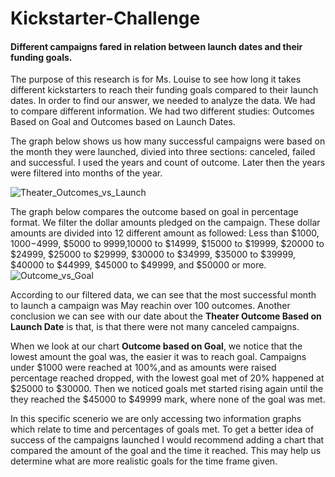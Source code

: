 # Kickstarter-Challenge
#### Different campaigns fared in relation between launch dates and their funding goals. 

The purpose of this research is for Ms. Louise to see how long it takes different kickstarters to reach their funding goals compared to their launch dates.
In order to find our answer, we needed to analyze the data. We had to compare different information. We had two different studies: Outcomes Based on Goal and Outcomes based on Launch Dates. 

The graph below shows us how many successful campaigns were based on the month they were launched, divied into three sections: canceled, failed and successful. I used the years and count of outcome. Later then the years were filtered into months of the year.

![Theater_Outcomes_vs_Launch](https://user-images.githubusercontent.com/112505962/194585907-10292506-9869-46e1-aab0-95080e85da06.png)

The graph below compares the outcome based on goal in percentage format. We filter the dollar amounts pledged on the campaign. These dollar amounts are divided into 12 different amount as followed: Less than $1000, $1000-$4999, $5000  to $9999,$10000 to $14999, $15000 to $19999, $20000 to $24999, $25000 to $29999, $30000 to $34999, $35000 to $39999, $40000 to $44999, $45000 to $49999, and $50000 or more.    
![Outcome_vs_Goal](https://user-images.githubusercontent.com/112505962/194585992-0bc0ffee-27f9-41ef-9a70-a124a6fb9961.png)

According to our filtered data, we can see that the most successful month to launch a campaign was May reachin over 100 outcomes. Another conclusion we can see with our date about the **Theater Outcome Based on Launch Date** is that, is that there were not many canceled campaigns. 

When we look at our chart **Outcome based on Goal**, we notice that the lowest amount the goal was, the easier it was to reach goal. Campaigns under $1000 were reached at 100%,and as amounts were raised percentage reached dropped, with the lowest goal met of 20% happened at $25000 to $30000. Then we noticed goals met started rising again until the they reached the $45000 to $49999 mark, where none of the goal was met. 

In this specific scenerio we are only accessing two information graphs which relate to time and percentages of goals met. To get a better idea of success of the campaigns launched I would recommend adding a chart that compared the amount of the goal and the time it reached. This may help us determine what are more realistic goals for the time frame given. 
